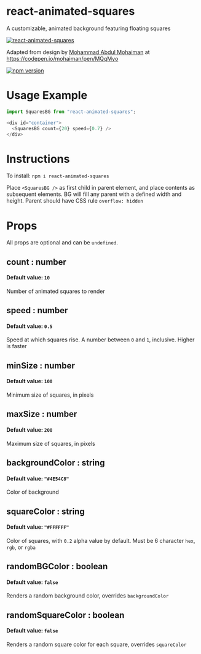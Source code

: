 # react-animated-squares
A customizable, animated background featuring floating squares

[![react-animated-squares](https://github.com/yh54321/react-animated-squares/blob/main/example_img.png)](https://github.com/yh54321/react-animated-squares)

Adapted from design by [Mohammad Abdul Mohaiman](https://codepen.io/mohaiman) at https://codepen.io/mohaiman/pen/MQqMyo


[![npm version](https://img.shields.io/npm/v/react-pokerchip.svg?style=flat)](https://www.npmjs.com/package/react-pokerchip)

# Usage Example
```JavaScript
import SquaresBG from "react-animated-squares";

<div id="container">
  <SquaresBG count={20} speed={0.7} />
</div>
```
# Instructions
To install: `npm i react-animated-squares`

Place `<SquaresBG />` as first child in parent element, and place contents as subsequent elements. BG will fill any parent with a defined width and height. Parent should have CSS rule `overflow: hidden`

# Props
All props are optional and can be `undefined`.

## count : number
#### Default value: `10`
Number of animated squares to render

## speed : number
#### Default value: `0.5`
Speed at which squares rise. A number between `0` and `1`, inclusive. Higher is faster

## minSize : number
#### Default value: `100`
Minimum size of squares, in pixels

## maxSize : number
#### Default value: `200`
Maximum size of squares, in pixels

## backgroundColor : string
#### Default value: `"#4E54C8"`
Color of background

## squareColor : string
#### Default value: `"#FFFFFF"`
Color of squares, with `0.2` alpha value by default. Must be 6 character `hex`, `rgb`, or `rgba`

## randomBGColor : boolean
#### Default value: `false`
Renders a random background color, overrides `backgroundColor`

## randomSquareColor : boolean
#### Default value: `false`
Renders a random square color for each square, overrides `squareColor`
